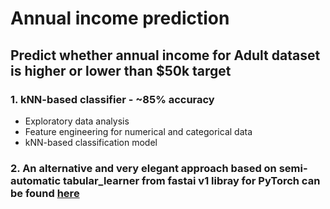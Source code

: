 # Annual income prediction

## Predict whether annual income for Adult dataset is higher or lower than $50k target  

### 1. kNN-based classifier - ~85% accuracy
- Exploratory data analysis
- Feature engineering for numerical and categorical data
- kNN-based classification model

### 2.  An alternative and very elegant approach based on semi-automatic tabular_learner from fastai v1 libray for PyTorch can be found [here](https://github.com/fastai/course-v3/blob/master/nbs/dl1/lesson4-tabular.ipynb)